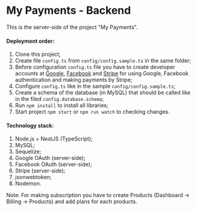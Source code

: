 # My Payments - Backend
This is the server-side of the project "My Payments".

#### Deployment order:
1. Clone this project;
2. Create file `config.ts` from `config/config.sample.ts` in the same folder;
3. Before configuration `config.ts` file you have to create developer accounts at [Google](https://console.developers.google.com), [Facebook](https://developers.facebook.com/apps) and [Stripe](https://dashboard.stripe.com/account/apikeys) for using Google, Facebook authentication and making payments by Stripe;
4. Configure `config.ts` like in the sample `config/config.sample.ts`;
5. Create a schema of the database (in MySQL) that should be called like in the filed `config.database.schema`;
6. Run `npm install` to install all libraries;
7. Start project `npm start` or `npm run watch` to checking changes.

#### Technology stack:
1. Node.js + NestJS (TypeScript);
2. MySQL;
3. Sequelize;
4. Google OAuth (server-side);
5. Facebook OAuth (server-side);
6. Stripe (server-side);
7. jsonwebtoken;
8. Nodemon.

Note: For making subscription you have to create Products (Dashboard -> Billing -> Products) and add plans for each products.
